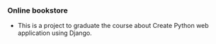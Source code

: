 ### Online bookstore 
* This is a project to graduate the course about Create Python web application using Django. 
